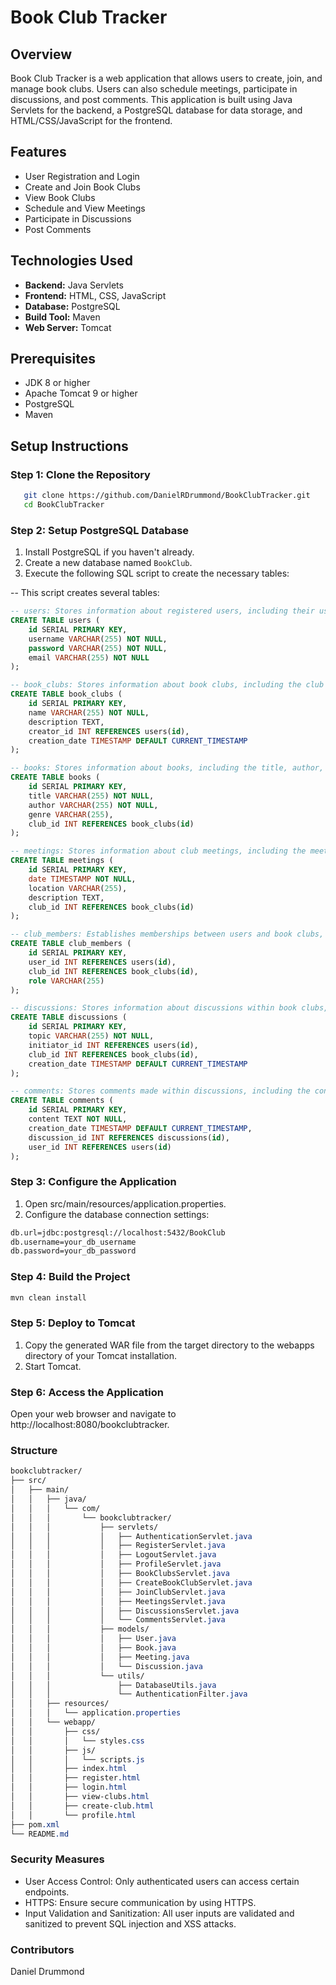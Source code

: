 # Book Club Tracker

## Overview

Book Club Tracker is a web application that allows users to create, join, and manage book clubs. Users can also schedule meetings, participate in discussions, and post comments. This application is built using Java Servlets for the backend, a PostgreSQL database for data storage, and HTML/CSS/JavaScript for the frontend.

## Features

- User Registration and Login
- Create and Join Book Clubs
- View Book Clubs
- Schedule and View Meetings
- Participate in Discussions
- Post Comments

## Technologies Used

- **Backend:** Java Servlets
- **Frontend:** HTML, CSS, JavaScript
- **Database:** PostgreSQL
- **Build Tool:** Maven
- **Web Server:** Tomcat

## Prerequisites

- JDK 8 or higher
- Apache Tomcat 9 or higher
- PostgreSQL
- Maven

## Setup Instructions

### Step 1: Clone the Repository
```bash
   git clone https://github.com/DanielRDrummond/BookClubTracker.git
   cd BookClubTracker
```

### Step 2: Setup PostgreSQL Database

1. Install PostgreSQL if you haven't already.
2. Create a new database named `BookClub`.
3. Execute the following SQL script to create the necessary tables:


-- This script creates several tables:
```sql
-- users: Stores information about registered users, including their username, hashed password, and email.
CREATE TABLE users (
    id SERIAL PRIMARY KEY,
    username VARCHAR(255) NOT NULL,
    password VARCHAR(255) NOT NULL,
    email VARCHAR(255) NOT NULL
);

-- book_clubs: Stores information about book clubs, including the club name, description, creator, and creation date.
CREATE TABLE book_clubs (
    id SERIAL PRIMARY KEY,
    name VARCHAR(255) NOT NULL,
    description TEXT,
    creator_id INT REFERENCES users(id),
    creation_date TIMESTAMP DEFAULT CURRENT_TIMESTAMP
);

-- books: Stores information about books, including the title, author, genre, and associated club.
CREATE TABLE books (
    id SERIAL PRIMARY KEY,
    title VARCHAR(255) NOT NULL,
    author VARCHAR(255) NOT NULL,
    genre VARCHAR(255),
    club_id INT REFERENCES book_clubs(id)
);

-- meetings: Stores information about club meetings, including the meeting date, location, and description.
CREATE TABLE meetings (
    id SERIAL PRIMARY KEY,
    date TIMESTAMP NOT NULL,
    location VARCHAR(255),
    description TEXT,
    club_id INT REFERENCES book_clubs(id)
);

-- club_members: Establishes memberships between users and book clubs, including the user's role (e.g., member or admin).
CREATE TABLE club_members (
    id SERIAL PRIMARY KEY,
    user_id INT REFERENCES users(id),
    club_id INT REFERENCES book_clubs(id),
    role VARCHAR(255)
);

-- discussions: Stores information about discussions within book clubs, including the discussion topic, initiator, and creation date.
CREATE TABLE discussions (
    id SERIAL PRIMARY KEY,
    topic VARCHAR(255) NOT NULL,
    initiator_id INT REFERENCES users(id),
    club_id INT REFERENCES book_clubs(id),
    creation_date TIMESTAMP DEFAULT CURRENT_TIMESTAMP
);

-- comments: Stores comments made within discussions, including the content and creation date.
CREATE TABLE comments (
    id SERIAL PRIMARY KEY,
    content TEXT NOT NULL,
    creation_date TIMESTAMP DEFAULT CURRENT_TIMESTAMP,
    discussion_id INT REFERENCES discussions(id),
    user_id INT REFERENCES users(id)
);

```

### Step 3: Configure the Application

1. Open src/main/resources/application.properties.
2. Configure the database connection settings:
```bash
db.url=jdbc:postgresql://localhost:5432/BookClub
db.username=your_db_username
db.password=your_db_password
```


### Step 4: Build the Project
```bash
mvn clean install
```

### Step 5: Deploy to Tomcat
1. Copy the generated WAR file from the target directory to the webapps directory of your Tomcat installation.
2. Start Tomcat.


### Step 6: Access the Application
Open your web browser and navigate to http://localhost:8080/bookclubtracker.


### Structure
```css
bookclubtracker/
├── src/
│   ├── main/
│   │   ├── java/
│   │   │   └── com/
│   │   │       └── bookclubtracker/
│   │   │           ├── servlets/
│   │   │           │   ├── AuthenticationServlet.java
│   │   │           │   ├── RegisterServlet.java
│   │   │           │   ├── LogoutServlet.java
│   │   │           │   ├── ProfileServlet.java
│   │   │           │   ├── BookClubsServlet.java
│   │   │           │   ├── CreateBookClubServlet.java
│   │   │           │   ├── JoinClubServlet.java
│   │   │           │   ├── MeetingsServlet.java
│   │   │           │   ├── DiscussionsServlet.java
│   │   │           │   └── CommentsServlet.java
│   │   │           ├── models/
│   │   │           │   ├── User.java
│   │   │           │   ├── Book.java
│   │   │           │   ├── Meeting.java
│   │   │           │   └── Discussion.java
│   │   │           └── utils/
│   │   │               ├── DatabaseUtils.java
│   │   │               └── AuthenticationFilter.java
│   │   ├── resources/
│   │   │   └── application.properties
│   │   └── webapp/
│   │       ├── css/
│   │       │   └── styles.css
│   │       ├── js/
│   │       │   └── scripts.js
│   │       ├── index.html
│   │       ├── register.html
│   │       ├── login.html
│   │       ├── view-clubs.html
│   │       ├── create-club.html
│   │       └── profile.html
├── pom.xml
└── README.md
```

### Security Measures
- User Access Control: Only authenticated users can access certain endpoints.
- HTTPS: Ensure secure communication by using HTTPS.
- Input Validation and Sanitization: All user inputs are validated and sanitized to prevent SQL injection and XSS attacks.

### Contributors
Daniel Drummond

